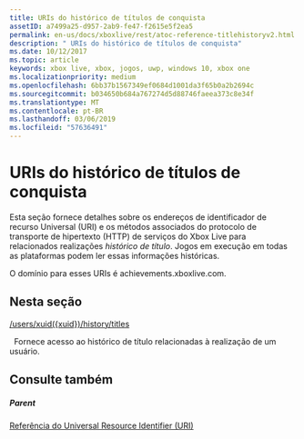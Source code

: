 ```yaml
---
title: URIs do histórico de títulos de conquista
assetID: a7499a25-d957-2ab9-fe47-f2615e5f2ea5
permalink: en-us/docs/xboxlive/rest/atoc-reference-titlehistoryv2.html
description: " URIs do histórico de títulos de conquista"
ms.date: 10/12/2017
ms.topic: article
keywords: xbox live, xbox, jogos, uwp, windows 10, xbox one
ms.localizationpriority: medium
ms.openlocfilehash: 6bb37b1567349ef0684d1001da3f65b0a2b2694c
ms.sourcegitcommit: b034650b684a767274d5d88746faeea373c8e34f
ms.translationtype: MT
ms.contentlocale: pt-BR
ms.lasthandoff: 03/06/2019
ms.locfileid: "57636491"
---
```

# <a name="achievement-title-history-uris"></a>URIs do histórico de títulos de conquista
 
Esta seção fornece detalhes sobre os endereços de identificador de recurso Universal (URI) e os métodos associados do protocolo de transporte de hipertexto (HTTP) de serviços do Xbox Live para relacionados realizações *histórico de título*. Jogos em execução em todas as plataformas podem ler essas informações históricas.
 
O domínio para esses URIs é achievements.xboxlive.com.
 
<a id="ID4EGB"></a>

 
## <a name="in-this-section"></a>Nesta seção

[/users/xuid({xuid})/history/titles](uri-titlehistoryusersxuidhistorytitlesv2.md)

&nbsp;&nbsp;Fornece acesso ao histórico de título relacionadas à realização de um usuário.
 
<a id="ID4EMB"></a>

 
## <a name="see-also"></a>Consulte também
 
<a id="ID4EOB"></a>

 
##### <a name="parent"></a>Parent 

[Referência do Universal Resource Identifier (URI)](../atoc-xboxlivews-reference-uris.md)

   